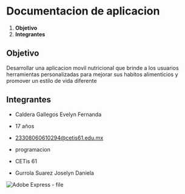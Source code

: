 # Documentacion de aplicacion

1. **Objetivo**
2. **Integrantes**

## Objetivo
Desarrollar una aplicacion movil nutricional que brinde a los usuarios herramientas personalizadas para mejorar sus habitos alimenticios y promover un estilo de vida diferente



## Integrantes
- Caldera Gallegos Evelyn Fernanda
- 17 años
- 23308060610294@cetis61.edu.mx
- programacion
- CETis 61

  
- Gurrola Suarez Joselyn Daniela

 ![Adobe Express - file](https://github.com/user-attachments/assets/66d5af9d-f2a5-4117-bf20-b82033b77123)

